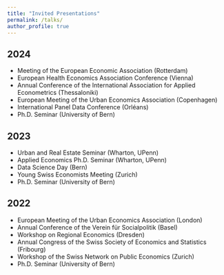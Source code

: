 ```yaml
---
title: "Invited Presentations"
permalink: /talks/
author_profile: true
---
```


## 2024

* Meeting of the European Economic Association (Rotterdam)
* European Health Economics Association Conference (Vienna)
* Annual Conference of the International Association for Applied Econometrics (Thessaloniki)
* European Meeting of the Urban Economics Association (Copenhagen)
* International Panel Data Conference (Orléans)
* Ph.D. Seminar (University of Bern)

## 2023
* Urban and Real Estate Seminar (Wharton, UPenn) 
* Applied Economics Ph.D. Seminar (Wharton, UPenn)
* Data Science Day (Bern)
* Young Swiss Economists Meeting (Zurich) 
* Ph.D. Seminar (University of Bern)

## 2022
* European Meeting of the Urban Economics Association (London) 
* Annual Conference of the Verein für Socialpolitik (Basel)
* Workshop on Regional Economics (Dresden)
* Annual Congress of the Swiss Society of Economics and Statistics (Fribourg)
* Workshop of the Swiss Network on Public Economics (Zurich)
* Ph.D. Seminar (University of Bern)